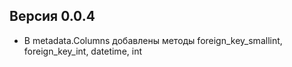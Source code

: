 

## Версия 0.0.4


-   В metadata.Columns добавлены методы foreign_key_smallint, foreign_key_int, datetime, int